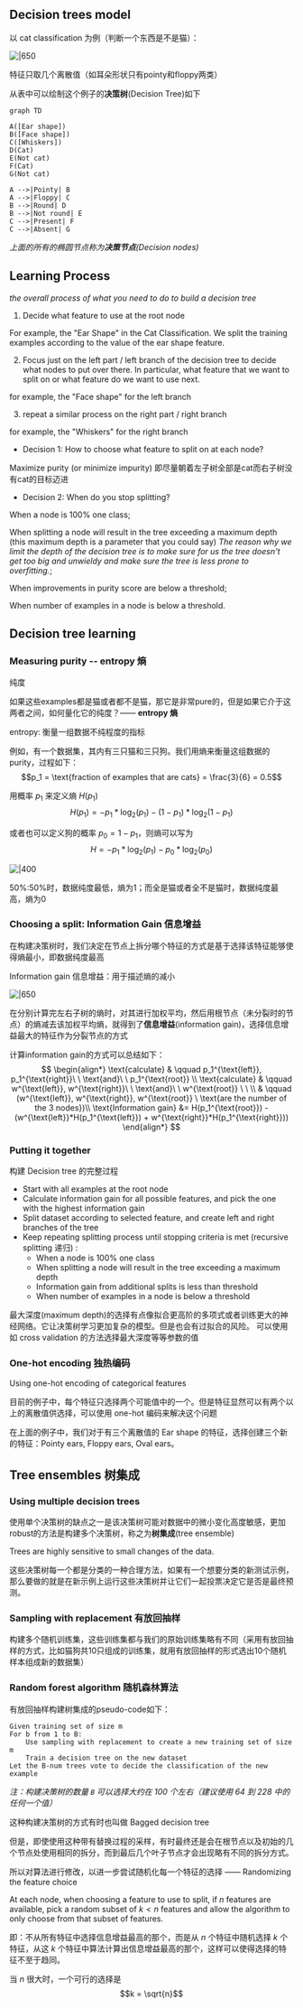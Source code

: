 
## Decision trees model

以 cat classification 为例（判断一个东西是不是猫）：

![|650](files/DecisionTreesCatExample.png)

特征只取几个离散值（如耳朵形状只有pointy和floppy两类）

从表中可以绘制这个例子的**决策树**(Decision Tree)如下

```mermaid
graph TD

A([Ear shape])
B([Face shape])
C([Whiskers])
D(Cat)
E(Not cat)
F(Cat)
G(Not cat)

A -->|Pointy| B
A -->|Floppy| C
B -->|Round| D
B -->|Not round| E
C -->|Present| F
C -->|Absent| G
```

*上面的所有的椭圆节点称为**决策节点**(Decision nodes)*

## Learning Process

*the overall process of what you need to do to build a decision tree*

1. Decide what feature to use at the root node

For example, the "Ear Shape" in the Cat Classification. 
We split the training examples according to the value of the ear shape feature.

2. Focus just on the left part / left branch of the decision tree to decide what nodes to put over there. In particular, what feature that we want to split on or what feature do we want to use next.

for example, the "Face shape" for the left branch

3. repeat a similar process on the right part / right branch

for example, the "Whiskers" for the right branch


- Decision 1: How to choose what feature to split on at each node?

Maximize purity (or minimize impurity) 即尽量朝着左子树全部是cat而右子树没有cat的目标迈进

- Decision 2: When do you stop splitting?

When a node is 100% one class; 

When splitting a node will result in the tree exceeding a maximum depth (this maximum depth is a parameter that you could say) 
*The reason why we limit the depth of the decision tree is to make sure for us the tree doesn't get too big and unwieldy and make sure the tree is less prone to overfitting.*; 

When improvements in purity score are below a threshold; 

When number of examples in a node is below a threshold.

## Decision tree learning

### Measuring purity -- entropy 熵

纯度

如果这些examples都是猫或者都不是猫，那它是非常pure的，但是如果它介于这两者之间，如何量化它的纯度？—— **entropy 熵**

entropy: 衡量一组数据不纯程度的指标

例如，有一个数据集，其内有三只猫和三只狗。我们用熵来衡量这组数据的purity，过程如下： 
$$p_1 = \text{fraction of examples that are cats} = \frac{3}{6} = 0.5$$

用概率 $p_1$ 来定义熵 $H(p_1)$  
$$H(p_1) = − p_1*\log_2(p_1) − (1 − p_1)*\log_2(1 − p_1)$$

或者也可以定义狗的概率 $p_0 = 1 - p_1$，则熵可以写为 
$$H = − p_1*\log_2(p_1) − p_0*\log_2(p_0)$$

![|400](files/Entropy.png)

50%:50%时，数据纯度最低，熵为1；而全是猫或者全不是猫时，数据纯度最高，熵为0

### Choosing a split: Information Gain 信息增益

在构建决策树时，我们决定在节点上拆分哪个特征的方式是基于选择该特征能够使得熵最小，即数据纯度最高

Information gain 信息增益：用于描述熵的减小

![|650](files/ChoosingaSplit.png)

在分别计算完左右子树的熵时，对其进行加权平均，然后用根节点（未分裂时的节点）的熵减去该加权平均熵，就得到了**信息增益**(information gain)，选择信息增益最大的特征作为分裂节点的方式

计算information gain的方式可以总结如下： 
$$
\begin{align*}
\text{calculate} & \qquad p_1^{\text{left}}, p_1^{\text{right}}\ \ \text{and}\ \ p_1^{\text{root}} \\
\text{calculate} & \qquad w^{\text{left}}, w^{\text{right}}\ \ \text{and}\ \ w^{\text{root}} \ \ \\
& \qquad (w^{\text{left}}, w^{\text{right}}, w^{\text{root}} \ \text{are the number of the 3 nodes})\\
\text{Information gain} &= H(p_1^{\text{root}}) - (w^{\text{left}}*H(p_1^{\text{left}}) + w^{\text{right}}*H(p_1^{\text{right}}))
\end{align*} 
$$

### Putting it together

构建 Decision tree 的完整过程
- Start with all examples at the root node
- Calculate information gain for all possible features, and pick the one with the highest information gain
- Split dataset according to selected feature, and create left and right branches of the tree
- Keep repeating splitting process until stopping criteria is met (recursive splitting 递归) : 
	- When a node is $100\%$ one class
	- When splitting a node will result in the tree exceeding a maximum depth
	- Information gain from additional splits is less than threshold
	- When number of examples in a node is below a threshold

最大深度(maximum depth)的选择有点像拟合更高阶的多项式或者训练更大的神经网络。它让决策树学习更加复杂的模型。但是也会有过拟合的风险。
可以使用如 cross validation 的方法选择最大深度等等参数的值

### One-hot encoding 独热编码

Using one-hot encoding of categorical features

目前的例子中，每个特征只选择两个可能值中的一个。但是特征显然可以有两个以上的离散值供选择，可以使用 one-hot 编码来解决这个问题

在上面的例子中，我们对于有三个离散值的 Ear shape 的特征，选择创建三个新的特征：Pointy ears, Floppy ears, Oval ears。

## Tree ensembles 树集成

### Using multiple decision trees

使用单个决策树的缺点之一是该决策树可能对数据中的微小变化高度敏感，更加robust的方法是构建多个决策树，称之为**树集成**(tree ensemble)

Trees are highly sensitive to small changes of the data.

这些决策树每一个都是分类的一种合理方法，如果有一个想要分类的新测试示例，那么要做的就是在新示例上运行这些决策树并让它们一起投票决定它是否是最终预测。

### Sampling with replacement 有放回抽样

构建多个随机训练集，这些训练集都与我们的原始训练集略有不同（采用有放回抽样的方式，比如猫狗共10只组成的训练集，就用有放回抽样的形式选出10个随机样本组成新的数据集）

### Random forest algorithm 随机森林算法

有放回抽样构建树集成的pseudo-code如下：
```
Given training set of size m
For b from 1 to B:
	Use sampling with replacement to create a new training set of size m
	Train a decision tree on the new dataset
Let the B-num trees vote to decide the classification of the new example
```

*注：构建决策树的数量 `B` 可以选择大约在 100 个左右（建议使用 64 到 228 中的任何一个值）*

这种构建决策树的方式有时也叫做 Bagged decision tree

但是，即使使用这种带有替换过程的采样，有时最终还是会在根节点以及初始的几个节点处使用相同的拆分，而到最后几个叶子节点才会出现略有不同的拆分方式。

所以对算法进行修改，以进一步尝试随机化每一个特征的选择 —— Randomizing the feature choice

At each node, when choosing a feature to use to split, if $n$ features are available, pick a random subset of $k < n$ features and allow the algorithm to only choose from that subset of features.

即：不从所有特征中选择信息增益最高的那个，而是从 $n$ 个特征中随机选择 $k$ 个特征，从这 $k$ 个特征中算法计算出信息增益最高的那个，这样可以使得选择的特征不至于趋同。

当 $n$ 很大时，一个可行的选择是 
$$k = \sqrt{n}$$